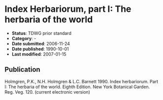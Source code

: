 # Index Herbariorum, part I: The herbaria of the world

* **Status**: TDWG prior standard
* **Category**: -
* **Date submitted**: 2006-11-24
* **Date published**: 1990-10-01
* **Last modified**: 2007-01-15

## Publication
Holmgren, P.K., N.H. Holmgren & L.C. Barnett 1990. Index herbariorum. Part I: The herbaria of the world. Eighth Edition. New York Botanical Garden. Reg. Veg. 120. (current electronic version)
